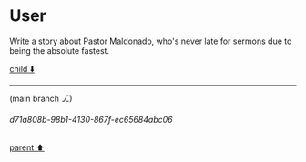 # User

Write a story about Pastor Maldonado, who's never late for sermons due to being the absolute fastest.

[child ⬇️](#d71a808b-98b1-4130-867f-ec65684abc06)

---

(main branch ⎇)
###### d71a808b-98b1-4130-867f-ec65684abc06
[parent ⬆️](#aaa21c0c-853c-4b21-a495-b6b0f9f3d5b9)
